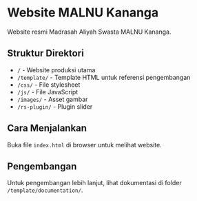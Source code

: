 # Website MALNU Kananga

Website resmi Madrasah Aliyah Swasta MALNU Kananga.

## Struktur Direktori

- `/` - Website produksi utama
- `/template/` - Template HTML untuk referensi pengembangan
- `/css/` - File stylesheet
- `/js/` - File JavaScript
- `/images/` - Asset gambar
- `/rs-plugin/` - Plugin slider

## Cara Menjalankan

Buka file `index.html` di browser untuk melihat website.

## Pengembangan

Untuk pengembangan lebih lanjut, lihat dokumentasi di folder `/template/documentation/`.
